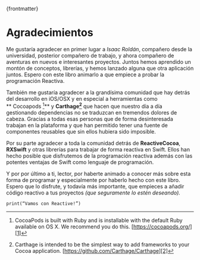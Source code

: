 {frontmatter}
# Agradecimientos

Me gustaría agradecer en primer lugar a *Isaac Roldán*, compañero desde la universidad, posterior compañero de trabajo, y ahora compañero de aventuras en nuevos e interesantes proyectos. Juntos hemos aprendido un montón de conceptos, librerías, y hemos lanzado alguna que otra aplicación juntos. Espero con este libro animarlo a que empiece a probar la programación Reactiva.

También me gustaría agradecer a la grandísima comunidad que hay detrás del desarrollo en iOS/OSX y en especial a herramientas como ** Cocoapods [^1]** y **Carthage[^2]** que hacen que nuestro día a día gestionando dependencias no se traduzcan en tremendos dolores de cabeza. Gracias a todas esas personas que de forma desinteresada trabajan en la plataforma y que han permitido tener una fuente de componentes reusables que sin ellos hubiera sido imposible.

Por su parte agradecer a toda la comunidad detrás de **ReactiveCocoa**, **RXSwift** y otras librerías para trabajar de forma reactiva en Swift. Ellos han hecho posible que disfrutemos de la programación reactiva además con las potentes ventajas de Swift como lenguaje de programación.

Y por por último a ti, lector, por haberte animado a conocer más sobre esta forma de programar y especialmente por haberlo hecho con este libro. Espero que lo disfrute, y todavía más importante, que empieces a añadir código reactivo a tus proyectos *(que seguramente lo estén deseando).*

~~~~~~
print(“Vamos con Reactive!”)
~~~~~~

[^1]:	CocoaPods is built with Ruby and is installable with the default Ruby available on OS X. We recommend you do this. [https://cocoapods.org/][1]

[^2]:	Carthage is intended to be the simplest way to add frameworks to your Cocoa application. [https://github.com/Carthage/Carthage][2]

[1]:	https://cocoapods.org/
[2]:	https://github.com/Carthage/Carthage